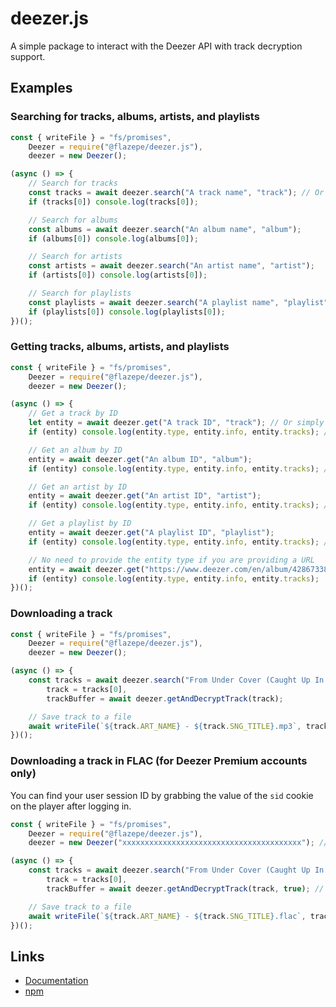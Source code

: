 # deezer.js

A simple package to interact with the Deezer API with track decryption support.

## Examples

### Searching for tracks, albums, artists, and playlists

```js
const { writeFile } = "fs/promises",
	Deezer = require("@flazepe/deezer.js"),
	deezer = new Deezer();

(async () => {
	// Search for tracks
	const tracks = await deezer.search("A track name", "track"); // Or simply `await deezer.search("A track name")`
	if (tracks[0]) console.log(tracks[0]);

	// Search for albums
	const albums = await deezer.search("An album name", "album");
	if (albums[0]) console.log(albums[0]);

	// Search for artists
	const artists = await deezer.search("An artist name", "artist");
	if (artists[0]) console.log(artists[0]);

	// Search for playlists
	const playlists = await deezer.search("A playlist name", "playlist");
	if (playlists[0]) console.log(playlists[0]);
})();
```

### Getting tracks, albums, artists, and playlists

```js
const { writeFile } = "fs/promises",
	Deezer = require("@flazepe/deezer.js"),
	deezer = new Deezer();

(async () => {
	// Get a track by ID
	let entity = await deezer.get("A track ID", "track"); // Or simply `await deezer.get("A track ID")`
	if (entity) console.log(entity.type, entity.info, entity.tracks); // `entity.tracks` would contain exactly 1 track

	// Get an album by ID
	entity = await deezer.get("An album ID", "album");
	if (entity) console.log(entity.type, entity.info, entity.tracks); // `entity.tracks` would contain the album's tracks

	// Get an artist by ID
	entity = await deezer.get("An artist ID", "artist");
	if (entity) console.log(entity.type, entity.info, entity.tracks); // `entity.tracks` would contain the artist's top tracks

	// Get a playlist by ID
	entity = await deezer.get("A playlist ID", "playlist");
	if (entity) console.log(entity.type, entity.info, entity.tracks); // `entity.tracks` would contain the playlist's tracks

	// No need to provide the entity type if you are providing a URL
	entity = await deezer.get("https://www.deezer.com/en/album/428673387");
	if (entity) console.log(entity.type, entity.info, entity.tracks);
})();
```

### Downloading a track

```js
const { writeFile } = "fs/promises",
	Deezer = require("@flazepe/deezer.js"),
	deezer = new Deezer();

(async () => {
	const tracks = await deezer.search("From Under Cover (Caught Up In A Love Song)"),
		track = tracks[0],
		trackBuffer = await deezer.getAndDecryptTrack(track);

	// Save track to a file
	await writeFile(`${track.ART_NAME} - ${track.SNG_TITLE}.mp3`, trackBuffer);
})();
```

### Downloading a track in FLAC (for Deezer Premium accounts only)

You can find your user session ID by grabbing the value of the `sid` cookie on the player after logging in.

```js
const { writeFile } = "fs/promises",
	Deezer = require("@flazepe/deezer.js"),
	deezer = new Deezer("xxxxxxxxxxxxxxxxxxxxxxxxxxxxxxxxxxxxxxxx"); // Insert your user session ID here

(async () => {
	const tracks = await deezer.search("From Under Cover (Caught Up In A Love Song)"),
		track = tracks[0],
		trackBuffer = await deezer.getAndDecryptTrack(track, true); // Set `true` for the `flac` option

	// Save track to a file
	await writeFile(`${track.ART_NAME} - ${track.SNG_TITLE}.flac`, trackBuffer);
})();
```

## Links

-   [Documentation](https://flazepe.github.io/deezer.js/)
-   [npm](https://www.npmjs.com/package/@flazepe/deezer.js)
